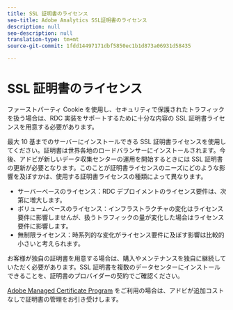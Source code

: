 ```yaml
---
title: SSL 証明書のライセンス
seo-title: Adobe Analytics SSL証明書のライセンス
description: null
seo-description: null
translation-type: tm+mt
source-git-commit: 1fdd14497171dbf5850ec1b1d873a06931d58435

---
```



# SSL 証明書のライセンス

ファーストパーティ Cookie を使用し、セキュリティで保護されたトラフィックを扱う場合は、RDC 実装をサポートするために十分な内容の SSL 証明書ライセンスを用意する必要があります。

最大 10 基までのサーバーにインストールできる SSL 証明書ライセンスを使用してください。証明書は世界各地のロードバランサーにインストールされます。今後、アドビが新しいデータ収集センターの運用を開始するときには SSL 証明書の更新が必要となります。このことが証明書ライセンスのニーズにどのような影響を及ぼすかは、使用する証明書ライセンスの種類によって異なります。

* サーバーベースのライセンス：RDC デプロイメントのライセンス要件は、次第に増大します。
* ボリュームベースのライセンス：インフラストラクチャの変化はライセンス要件に影響しませんが、扱うトラフィックの量が変化した場合はライセンス要件に影響します。
* 無制限ライセンス：時系列的な変化がライセンス要件に及ぼす影響は比較的小さいと考えられます。

お客様が独自の証明書を用意する場合は、購入やメンテナンスを独自に継続していただく必要があります。SSL 証明書を複数のデータセンターにインストールできることを、証明書のプロバイダーの契約でご確認ください。

[Adobe Managed Certificate Program](https://marketing.adobe.com/resources/help/en_US/whitepapers/first_party_cookies/adobe_managed_cert_pgm.html) をご利用の場合は、アドビが追加コストなしで証明書の管理をお引き受けします。
